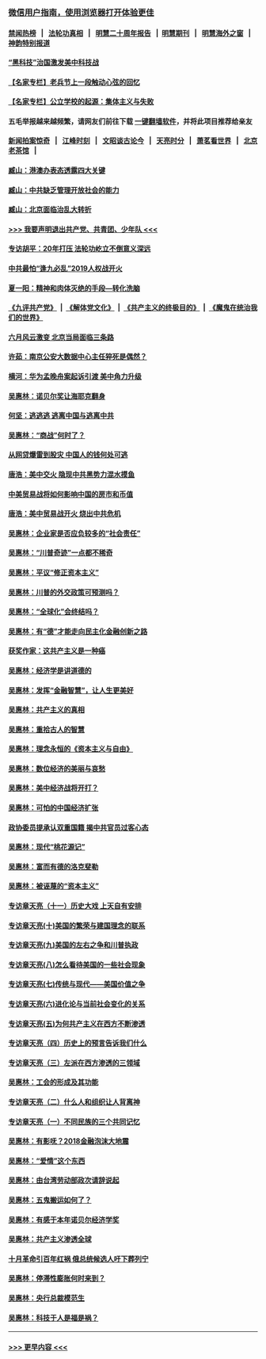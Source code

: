 ### [微信用户指南，使用浏览器打开体验更佳](https://github.com/gfw-breaker/banned-news1/blob/master/indexes/wechat-guide.md?t=0)
#### [禁闻热榜](热点新闻.md?t=0)  &nbsp;&nbsp;|&nbsp;&nbsp; [法轮功真相](https://github.com/gfw-breaker/truth/blob/master/README.md?t=0) &nbsp;&nbsp;|&nbsp;&nbsp; [明慧二十周年报告](https://github.com/gfw-breaker/mh-reports/blob/master/README.md?t=0) &nbsp;&nbsp;|&nbsp;&nbsp;[明慧期刊](https://github.com/gfw-breaker/mh-qikan) &nbsp;&nbsp;|&nbsp;&nbsp; [明慧海外之窗](https://github.com/gfw-breaker/mh-news/blob/master/README.md?t=0) &nbsp;&nbsp;|&nbsp;&nbsp; [神韵特别报道](https://github.com/gfw-breaker/mh-news/blob/master/shenyun.md?t=0)
#### [“黑科技”治国激发美中科技战](../pages/nsc423/n11638056.md?t=02061255) 
#### [【名家专栏】老兵节上一段触动心弦的回忆](../pages/nsc423/n11646016.md?t=02061255) 
#### [【名家专栏】公立学校的起源：集体主义与失败](../pages/nsc423/n11601833.md?t=02061255) 
#### 五毛举报越来越频繁，请网友们前往下载 [一键翻墙软件](https://github.com/gfw-breaker/ssr-accounts)，并将此项目推荐给亲友
#### [新闻拍案惊奇](https://github.com/gfw-breaker/banned-news1/blob/master/pages/link4.md) &nbsp;&nbsp;|&nbsp;&nbsp; [江峰时刻](https://github.com/gfw-breaker/banned-news1/blob/master/pages/link4.md) &nbsp;&nbsp;|&nbsp;&nbsp; [文昭谈古论今](https://github.com/gfw-breaker/banned-news1/blob/master/pages/link4.md) &nbsp;&nbsp;|&nbsp;&nbsp; [天亮时分](https://github.com/gfw-breaker/banned-news1/blob/master/pages/link4.md) &nbsp;&nbsp;|&nbsp;&nbsp; [萧茗看世界](https://github.com/gfw-breaker/banned-news1/blob/master/pages/link4.md) &nbsp;&nbsp;|&nbsp;&nbsp; [北京老茶馆](https://github.com/gfw-breaker/banned-news1/blob/master/pages/link4.md) &nbsp;&nbsp;|&nbsp;&nbsp; 
#### [臧山：港澳办表态透露四大关键](../pages/nsc423/n11421628.md?t=02061255) 
#### [臧山：中共缺乏管理开放社会的能力](../pages/nsc423/n11407457.md?t=02061255) 
#### [臧山：北京面临治乱大转折](../pages/nsc423/n11406895.md?t=02061255) 
#### [>>> 我要声明退出共产党、共青团、少年队 <<<](https://github.com/begood0513/goodnews/blob/master/quit/letter.md) 
#### [专访胡平：20年打压 法轮功屹立不倒意义深远](../pages/nsc423/n11398800.md?t=02061255) 
#### [中共最怕“逢九必乱”2019人权战开火](../pages/nsc423/n11385248.md?t=02061255) 
#### [夏一阳：精神和肉体灭绝的手段—转化洗脑](../pages/nsc423/n11368250.md?t=02061255) 
#### [《九评共产党》](https://github.com/begood0513/9ping.md/blob/master/README.md) &nbsp;|&nbsp; [《解体党文化》](../../../../jtdwh.md/blob/master/README.md)  &nbsp;|&nbsp; [《共产主义的终极目的》](../../../../gczydzjmd.md/blob/master/README.md) &nbsp;|&nbsp; [《魔鬼在统治我们的世界》](../../../../mgztzwmdsj.md/blob/master/README.md) 
#### [六月风云激变 北京当局面临三条路](../pages/nsc423/n11313668.md?t=02061255) 
#### [许茹：南京公安大数据中心主任猝死是偶然？](../pages/nsc423/n11064744.md?t=02061255) 
#### [横河：华为孟晚舟案起诉引渡 美中角力升级](../pages/nsc423/n11027230.md?t=02061255) 
#### [吴惠林：诺贝尔奖让海耶克翻身](../pages/nsc423/n10890049.md?t=02061255) 
#### [何坚：逃逃逃 逃离中国与逃离中共](../pages/nsc423/n10592891.md?t=02061255) 
#### [吴惠林：“商战”何时了？](../pages/nsc423/n10573558.md?t=02061255) 
#### [从网贷爆雷到股灾 中国人的钱何处可逃](../pages/nsc423/n10572800.md?t=02061255) 
#### [唐浩：美中交火 隐现中共黑势力混水摸鱼](../pages/nsc423/n10544040.md?t=02061255) 
#### [中美贸易战将如何影响中国的房市和币值](../pages/nsc423/n10543697.md?t=02061255) 
#### [唐浩：美中贸易战开火 烧出中共危机](../pages/nsc423/n10540126.md?t=02061255) 
#### [吴惠林：企业家是否应负较多的“社会责任”](../pages/nsc423/n10535022.md?t=02061255) 
#### [吴惠林：“川普奇迹”一点都不稀奇](../pages/nsc423/n10512808.md?t=02061255) 
#### [吴惠林：平议“修正资本主义”](../pages/nsc423/n10495724.md?t=02061255) 
#### [吴惠林：川普的外交政策可预测吗？](../pages/nsc423/n10462387.md?t=02061255) 
#### [吴惠林：“全球化”会终结吗？](../pages/nsc423/n10452838.md?t=02061255) 
#### [吴惠林：有“德”才能走向民主化金融创新之路](../pages/nsc423/n10432292.md?t=02061255) 
#### [获奖作家：这共产主义是一种癌](../pages/nsc423/n10431541.md?t=02061255) 
#### [吴惠林：经济学是讲道德的](../pages/nsc423/n10398014.md?t=02061255) 
#### [吴惠林：发挥“金融智慧”，让人生更美好](../pages/nsc423/n10375019.md?t=02061255) 
#### [吴惠林：共产主义的真相](../pages/nsc423/n10351394.md?t=02061255) 
#### [吴惠林：重拾古人的智慧](../pages/nsc423/n10337691.md?t=02061255) 
#### [吴惠林：理念永恒的《资本主义与自由》](../pages/nsc423/n10316274.md?t=02061255) 
#### [吴惠林：数位经济的美丽与哀愁](../pages/nsc423/n10292946.md?t=02061255) 
#### [吴惠林：美中经济战将开打？](../pages/nsc423/n10258825.md?t=02061255) 
#### [吴惠林：可怕的中国经济扩张](../pages/nsc423/n10219147.md?t=02061255) 
#### [政协委员提承认双重国籍 揭中共官员过客心态](../pages/nsc423/n10208809.md?t=02061255) 
#### [吴惠林：现代“桃花源记”](../pages/nsc423/n10185234.md?t=02061255) 
#### [吴惠林：富而有德的洛克斐勒](../pages/nsc423/n10142264.md?t=02061255) 
#### [吴惠林：被诬蔑的“资本主义”](../pages/nsc423/n10124816.md?t=02061255) 
#### [专访章天亮（十一）历史大戏 上天自有安排](../pages/nsc423/n10094905.md?t=02061255) 
#### [专访章天亮(十)美国的繁荣与建国理念的联系](../pages/nsc423/n10094899.md?t=02061255) 
#### [专访章天亮(九)美国的左右之争和川普执政](../pages/nsc423/n10094889.md?t=02061255) 
#### [专访章天亮(八)怎么看待美国的一些社会现象](../pages/nsc423/n10094857.md?t=02061255) 
#### [专访章天亮(七)传统与现代——美国价值之争](../pages/nsc423/n10093140.md?t=02061255) 
#### [专访章天亮(六)进化论与当前社会变化的关系](../pages/nsc423/n10092036.md?t=02061255) 
#### [专访章天亮(五)为何共产主义在西方不断渗透](../pages/nsc423/n10083620.md?t=02061255) 
#### [专访章天亮（四）历史上的预言告诉我们什么](../pages/nsc423/n10083606.md?t=02061255) 
#### [专访章天亮（三）左派在西方渗透的三领域](../pages/nsc423/n10081115.md?t=02061255) 
#### [吴惠林：工会的形成及其功能](../pages/nsc423/n10080633.md?t=02061255) 
#### [专访章天亮（二）什么人和组织让人背离神](../pages/nsc423/n10076637.md?t=02061255) 
#### [专访章天亮（一）不同民族的三个共同记忆](../pages/nsc423/n10074188.md?t=02061255) 
#### [吴惠林：有影呒？2018金融泡沫大地震](../pages/nsc423/n10040534.md?t=02061255) 
#### [吴惠林：“爱情”这个东西](../pages/nsc423/n10019423.md?t=02061255) 
#### [吴惠林：由台湾劳动部政次请辞说起](../pages/nsc423/n9979679.md?t=02061255) 
#### [吴惠林：五鬼搬运如何了？](../pages/nsc423/n9925338.md?t=02061255) 
#### [吴惠林：有感于本年诺贝尔经济学奖](../pages/nsc423/n9871883.md?t=02061255) 
#### [吴惠林：共产主义渗透全球](../pages/nsc423/n9812748.md?t=02061255) 
#### [十月革命引百年红祸 俄总统候选人吁下葬列宁](../pages/nsc423/n9810182.md?t=02061255) 
#### [吴惠林：停滞性膨胀何时来到？](../pages/nsc423/n9764136.md?t=02061255) 
#### [吴惠林：央行总裁模范生](../pages/nsc423/n9728134.md?t=02061255) 
#### [吴惠林：科技于人是福是祸？](../pages/nsc423/n9672982.md?t=02061255) 

----
#### [ >>> 更早内容 <<< ](../indexes/nsc423-earlier.md)
